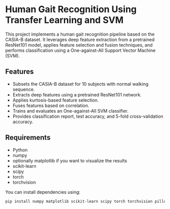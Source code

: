 # Human Gait Recognition Using Transfer Learning and SVM

This project implements a human gait recognition pipeline based on the CASIA-B dataset. It leverages deep feature extraction from a pretrained ResNet101 model, applies feature selection and fusion techniques, and performs classification using a One-against-All Support Vector Machine (SVM).

## Features
- Subsets the CASIA-B dataset for 10 subjects with normal walking sequence.
- Extracts deep features using a pretrained ResNet101 network.
- Applies kurtosis-based feature selection.
- Fuses features based on correlation.
- Trains and evaluates an One-against-All SVM classifier.
- Provides classification report, test accuracy, and 5-fold cross-validation accuracy.

## Requirements
- Python
- numpy
- optionally matplotlib if you want to visualize the results
- scikit-learn
- scipy
- torch
- torchvision

You can install dependencies using:
```bash
pip install numpy matplotlib scikit-learn scipy torch torchvision pillow
